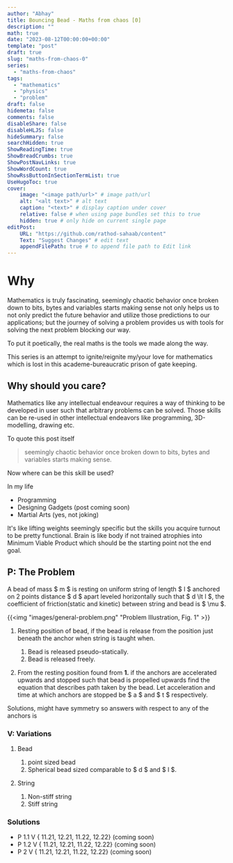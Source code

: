 ```yaml
---
author: "Abhay"
title: Bouncing Bead - Maths from chaos [0]
description: ""
math: true
date: "2023-08-12T00:00:00+00:00"
template: "post"
draft: true
slug: "maths-from-chaos-0"
series:
  - "maths-from-chaos"
tags:
  - "mathematics"
  - "physics"
  - "problem"
draft: false
hidemeta: false
comments: false
disableShare: false
disableHLJS: false
hideSummary: false
searchHidden: true
ShowReadingTime: true
ShowBreadCrumbs: true
ShowPostNavLinks: true
ShowWordCount: true
ShowRssButtonInSectionTermList: true
UseHugoToc: true
cover:
    image: "<image path/url>" # image path/url
    alt: "<alt text>" # alt text
    caption: "<text>" # display caption under cover
    relative: false # when using page bundles set this to true
    hidden: true # only hide on current single page
editPost:
    URL: "https://github.com/rathod-sahaab/content"
    Text: "Suggest Changes" # edit text
    appendFilePath: true # to append file path to Edit link
---
```


# Why
Mathematics is truly fascinating, seemingly chaotic behavior once broken down to bits, bytes and variables starts making sense not only helps us to not only predict the future behavior and utilize those predictions to our applications; but the journey of solving a problem provides us with tools for solving the next problem blocking our way.

To put it poetically, the real maths is the tools we made along the way.

This series is an attempt to ignite/reignite my/your love for mathematics which is lost in this academe-bureaucratic prison of gate keeping.

## Why should you care?
Mathematics like any intellectual endeavour requires a way of thinking to be developed in user such that arbitrary problems can be solved. Those skills can be re-used in other intellectual endeavors like programming, 3D-modelling, drawing etc.

To quote this post itself
> seemingly chaotic behavior once broken down to bits, bytes and variables starts making sense.

Now where can be this skill be used?

In my life
- Programming
- Designing Gadgets (post coming soon)
- Martial Arts (yes, not joking)

It's like lifting weights seemingly specific but the skills you acquire turnout to be pretty functional. Brain is like body if not trained atrophies into Minimum Viable Product which should be the starting point not the end goal.

## P: The Problem
A bead of mass $ m $ is resting on uniform string of length $ l $ anchored on 2 points distance $ d $ apart leveled horizontally such that  $ d \lt l $, the coefficient of friction(static and kinetic) between string and bead is $ \mu $.

{{<img "images/general-problem.png" "Problem Illustration, Fig. 1" >}}

1. Resting position of bead, if the bead is release from the position just beneath the anchor when string is taught when.
    1. Bead is released pseudo-statically.
    2. Bead is released freely.

2. From the resting position found from **1.** if the anchors are accelerated upwards and stopped such that bead is propelled upwards find the equation that describes path taken by the bead. Let acceleration and time at which anchors are stopped be $ a $ and $ t $ respectively.


Solutions, might have symmetry so answers with respect to any of the anchors is

### V: Variations
1. Bead
    1. point sized bead
    2. Spherical bead sized comparable to $ d $ and $ l $.

2. String
    1. Non-stiff string
    2. Stiff string

### Solutions
- P 1.1 V { 11.21, 12.21, 11.22, 12.22} (coming soon)
- P 1.2 V { 11.21, 12.21, 11.22, 12.22} (coming soon)
- P 2   V { 11.21, 12.21, 11.22, 12.22} (coming soon)